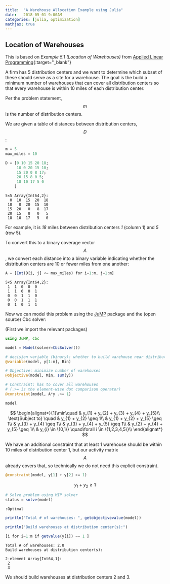 ```yaml
---
title:  "A Warehouse Allocation Example using Julia"
date:   2018-05-01 9:00AM
categories: [julia, optimization]
mathjax: true
---
```


## Location of Warehouses
This is based on _Example 5.1 (Location of Warehouses)_ from [Applied Linear Programming](https://www.wiley.com/en-us/Applied+Integer+Programming%3A+Modeling+and+Solution-p-9780470373064){:target="_blank"}

A firm has 5 distribution centers and we want to determine which subset of these should serve as a site for a warehouse. The goal is the build a minimum number of warehouses that can cover all distribution centers so that every warehouse is within 10 miles of each distribution center.

Per the problem statement, $$m$$ is the number of distribution centers.

We are given a table of distances between distribution centers, $$D$$:

```julia
m = 5
max_miles = 10

D = [0 10 15 20 18;
     10 0 20 15 10;
     15 20 0 8 17;
     20 15 8 0 5;
     18 10 17 5 0
    ]
```




    5×5 Array{Int64,2}:
      0  10  15  20  18
     10   0  20  15  10
     15  20   0   8  17
     20  15   8   0   5
     18  10  17   5   0



For example, it is *18* miles between distribution centers *1* (column 1) and *5* (row 5).

To convert this to a binary coverage vector $$A$$, we convert each distance into a binary variable indicating whether the distribution centers are 10 or fewer miles from one another:


```julia
A = [Int(D[i, j] <= max_miles) for i=1:m, j=1:m]
```




    5×5 Array{Int64,2}:
     1  1  0  0  0
     1  1  0  0  1
     0  0  1  1  0
     0  0  1  1  1
     0  1  0  1  1



Now we can model this problem using the [JuMP](https://www.juliaopt.org/) package and the (open source) Cbc solver:

(First we import the relevant packages)
```julia
using JuMP, Cbc
```


```julia
model = Model(solver=CbcSolver())

# decision variable (binary): whether to build warehouse near distribution center i
@variable(model, y[1:m], Bin)

# Objective: minimize number of warehouses
@objective(model, Min, sum(y))

# Constraint: has to cover all warehouses
# (.>= is the element-wise dot comparison operator)
@constraint(model, A*y .>= 1)

model
```




$$ \begin{alignat*}{1}\min\quad & y_{1} + y_{2} + y_{3} + y_{4} + y_{5}\\
\text{Subject to} \quad & y_{1} + y_{2} \geq 1\\
 & y_{1} + y_{2} + y_{5} \geq 1\\
 & y_{3} + y_{4} \geq 1\\
 & y_{3} + y_{4} + y_{5} \geq 1\\
 & y_{2} + y_{4} + y_{5} \geq 1\\
 & y_{i} \in \{0,1\} \quad\forall i \in \{1,2,3,4,5\}\\
\end{alignat*}
 $$



We have an additional constraint that at least 1 warehouse should be within 10 miles of distribution center 1, but our activity matrix $$A$$ already covers that, so technically we do not need this explicit constraint.


```julia
@constraint(model, y[1] + y[2] >= 1)
```




$$ y_{1} + y_{2} \geq 1 $$




```julia
# Solve problem using MIP solver
status = solve(model)
```




    :Optimal




```julia
println("Total # of warehouses: ", getobjectivevalue(model))

println("Build warehouses at distribution center(s):")

[i for i=1:m if getvalue(y[i]) == 1 ]
```

    Total # of warehouses: 2.0
    Build warehouses at distribution center(s):

    2-element Array{Int64,1}:
     2
     3

We should build warehouses at distribution centers 2 and 3.
